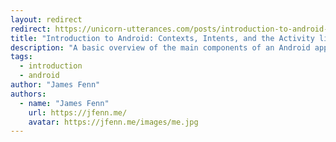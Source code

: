 ```yaml
---
layout: redirect
redirect: https://unicorn-utterances.com/posts/introduction-to-android-framework/
title: "Introduction to Android: Contexts, Intents, and the Activity lifecycle"
description: "A basic overview of the main components of an Android app and how they interact with each other and the Android system."
tags:
  - introduction
  - android
author: "James Fenn"
authors:
  - name: "James Fenn"
    url: https://jfenn.me/
    avatar: https://jfenn.me/images/me.jpg
---
```


